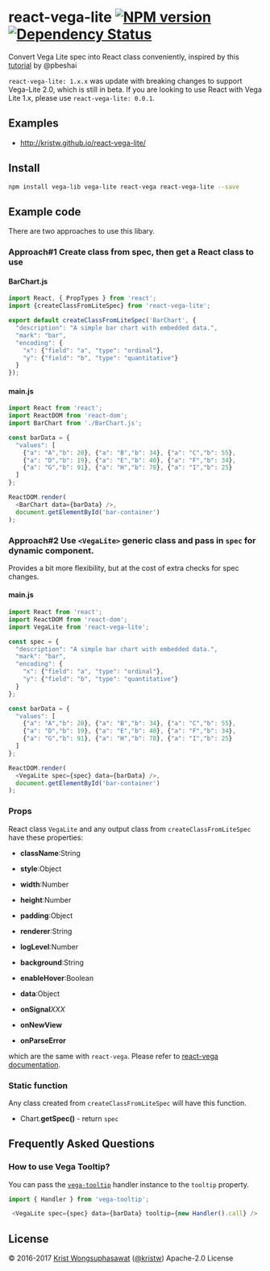 <!--**Introduction**-->
<!--| [API Reference](https://github.com/kristw/react-vega-lite/blob/master/docs/api.md)-->
<!--| [Demo](https://kristw.github.io/react-vega-lite)-->

# react-vega-lite [![NPM version][npm-image]][npm-url] [![Dependency Status][daviddm-image]][daviddm-url]

<!--[![Build Status][travis-image]][travis-url]-->

Convert Vega Lite spec into React class conveniently, inspired by this [tutorial](https://medium.com/@pbesh/react-and-vega-an-alternative-visualization-example-cd76e07dc1cd#.omslw1xy8) by @pbeshai

`react-vega-lite: 1.x.x` was update with breaking changes to support Vega-Lite 2.0, which is still in beta.
If you are looking to use React with Vega Lite 1.x, please use `react-vega-lite: 0.0.1`.

## Examples

- http://kristw.github.io/react-vega-lite/

## Install

```bash
npm install vega-lib vega-lite react-vega react-vega-lite --save
```

## Example code

There are two approaches to use this libary.

### Approach#1 Create class from spec, then get a React class to use

#### BarChart.js

```javascript
import React, { PropTypes } from 'react';
import {createClassFromLiteSpec} from 'react-vega-lite';

export default createClassFromLiteSpec('BarChart', {
  "description": "A simple bar chart with embedded data.",
  "mark": "bar",
  "encoding": {
    "x": {"field": "a", "type": "ordinal"},
    "y": {"field": "b", "type": "quantitative"}
  }
});
```

#### main.js

```javascript
import React from 'react';
import ReactDOM from 'react-dom';
import BarChart from './BarChart.js';

const barData = {
  "values": [
    {"a": "A","b": 20}, {"a": "B","b": 34}, {"a": "C","b": 55},
    {"a": "D","b": 19}, {"a": "E","b": 40}, {"a": "F","b": 34},
    {"a": "G","b": 91}, {"a": "H","b": 78}, {"a": "I","b": 25}
  ]
};

ReactDOM.render(
  <BarChart data={barData} />,
  document.getElementById('bar-container')
);
```

### Approach#2 Use `<VegaLite>` generic class and pass in `spec` for dynamic component.

Provides a bit more flexibility, but at the cost of extra checks for spec changes.

#### main.js

```javascript
import React from 'react';
import ReactDOM from 'react-dom';
import VegaLite from 'react-vega-lite';

const spec = {
  "description": "A simple bar chart with embedded data.",
  "mark": "bar",
  "encoding": {
    "x": {"field": "a", "type": "ordinal"},
    "y": {"field": "b", "type": "quantitative"}
  }
};

const barData = {
  "values": [
    {"a": "A","b": 20}, {"a": "B","b": 34}, {"a": "C","b": 55},
    {"a": "D","b": 19}, {"a": "E","b": 40}, {"a": "F","b": 34},
    {"a": "G","b": 91}, {"a": "H","b": 78}, {"a": "I","b": 25}
  ]
};

ReactDOM.render(
  <VegaLite spec={spec} data={barData} />,
  document.getElementById('bar-container')
);
```

### Props

React class `VegaLite` and any output class from `createClassFromLiteSpec` have these properties:

- **className**:String
- **style**:Object

- **width**:Number
- **height**:Number
- **padding**:Object
- **renderer**:String
- **logLevel**:Number
- **background**:String
- **enableHover**:Boolean

- **data**:Object

- **onSignal***XXX*

- **onNewView**
- **onParseError**

which are the same with `react-vega`. Please refer to [react-vega documentation](https://github.com/kristw/react-vega#props).

### Static function

Any class created from `createClassFromLiteSpec` will have this function.

- Chart.**getSpec()** - return `spec`

## Frequently Asked Questions

### How to use Vega Tooltip?

You can pass the [`vega-tooltip`](https://github.com/vega/vega-tooltip) handler instance to the `tooltip` property.

```javascript
import { Handler } from 'vega-tooltip';

 <VegaLite spec={spec} data={barData} tooltip={new Handler().call} />
```


## License

© 2016-2017 [Krist Wongsuphasawat](http://kristw.yellowpigz.com)  ([@kristw](https://twitter.com/kristw)) Apache-2.0 License

[npm-image]: https://badge.fury.io/js/react-vega-lite.svg
[npm-url]: https://npmjs.org/package/react-vega-lite
[travis-image]: https://travis-ci.org/kristw/react-vega-lite.svg?branch=master
[travis-url]: https://travis-ci.org/kristw/react-vega-lite
[daviddm-image]: https://david-dm.org/kristw/react-vega-lite.svg?theme=shields.io
[daviddm-url]: https://david-dm.org/kristw/react-vega-lite
